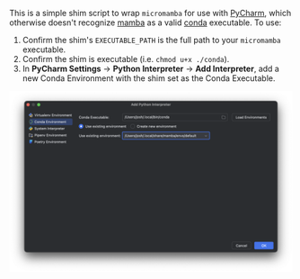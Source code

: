 This is a simple shim script to wrap `micromamba` for use with [PyCharm](https://www.jetbrains.com/pycharm/), which otherwise doesn't recognize [mamba](https://github.com/mamba-org/mamba) as a valid [conda](https://github.com/conda/conda) executable. To use:

1. Confirm the shim's `EXECUTABLE_PATH` is the full path to your `micromamba` executable.
2. Confirm the shim is executable (i.e. `chmod u+x ./conda`).
3. In **PyCharm Settings** -> **Python Interpreter** -> **Add Interpreter**, add a new 
   Conda Environment with the shim set as the Conda Executable.

![Screenshot of PyCharm Settings](screenshot.png "PyCharm Settings")